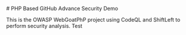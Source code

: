 # PHP Based GitHub Advance Security Demo

This is the OWASP WebGoatPhP project using CodeQL and ShiftLeft to perform security analysis.
Test

